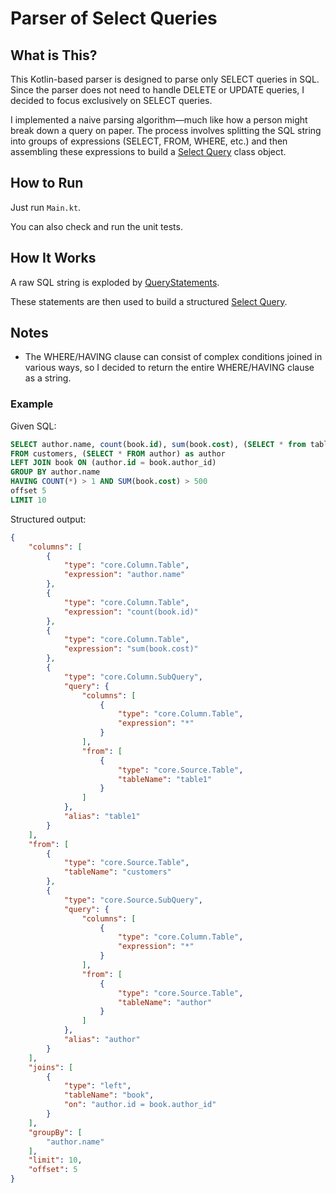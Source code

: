 # Parser of Select Queries

## What is This?

This Kotlin-based parser is designed to parse only SELECT queries in SQL. Since the parser does not need to handle DELETE or UPDATE queries, I decided to focus exclusively on SELECT queries.

I implemented a naive parsing algorithm—much like how a person might break down a query on paper. The process involves splitting the SQL string into groups of expressions (SELECT, FROM, WHERE, etc.) and then assembling these expressions to build a [Select Query](src/main/kotlin/core/SelectQuery.kt) class object.

## How to Run

Just run `Main.kt`.

You can also check and run the unit tests.

## How It Works

A raw SQL string is exploded by [QueryStatements](src/main/kotlin/core/QueryStatements.kt).

These statements are then used to build a structured [Select Query](src/main/kotlin/core/SelectQuery.kt).

## Notes

- The WHERE/HAVING clause can consist of complex conditions joined in various ways, so I decided to return the entire WHERE/HAVING clause as a string.

### Example
Given SQL:
```sql
SELECT author.name, count(book.id), sum(book.cost), (SELECT * from table1) as table1
FROM customers, (SELECT * FROM author) as author
LEFT JOIN book ON (author.id = book.author_id) 
GROUP BY author.name 
HAVING COUNT(*) > 1 AND SUM(book.cost) > 500
offset 5
LIMIT 10
```
Structured output:
```json
{
    "columns": [
        {
            "type": "core.Column.Table",
            "expression": "author.name"
        },
        {
            "type": "core.Column.Table",
            "expression": "count(book.id)"
        },
        {
            "type": "core.Column.Table",
            "expression": "sum(book.cost)"
        },
        {
            "type": "core.Column.SubQuery",
            "query": {
                "columns": [
                    {
                        "type": "core.Column.Table",
                        "expression": "*"
                    }
                ],
                "from": [
                    {
                        "type": "core.Source.Table",
                        "tableName": "table1"
                    }
                ]
            },
            "alias": "table1"
        }
    ],
    "from": [
        {
            "type": "core.Source.Table",
            "tableName": "customers"
        },
        {
            "type": "core.Source.SubQuery",
            "query": {
                "columns": [
                    {
                        "type": "core.Column.Table",
                        "expression": "*"
                    }
                ],
                "from": [
                    {
                        "type": "core.Source.Table",
                        "tableName": "author"
                    }
                ]
            },
            "alias": "author"
        }
    ],
    "joins": [
        {
            "type": "left",
            "tableName": "book",
            "on": "author.id = book.author_id"
        }
    ],
    "groupBy": [
        "author.name"
    ],
    "limit": 10,
    "offset": 5
}
```